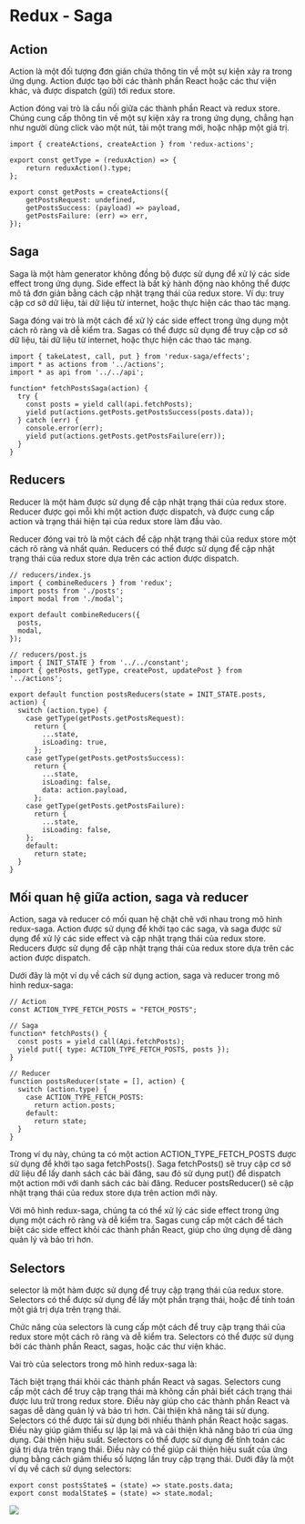 # Redux - Saga
## Action
Action là một đối tượng đơn giản chứa thông tin về một sự kiện xảy ra trong ứng dụng. Action được tạo bởi các thành phần React hoặc các thư viện khác, và được dispatch (gửi) tới redux store.

Action đóng vai trò là cầu nối giữa các thành phần React và redux store. Chúng cung cấp thông tin về một sự kiện xảy ra trong ứng dụng, chẳng hạn như người dùng click vào một nút, tải một trang mới, hoặc nhập một giá trị.

```JS
import { createActions, createAction } from 'redux-actions';

export const getType = (reduxAction) => {
    return reduxAction().type;
};

export const getPosts = createActions({
    getPostsRequest: undefined,
    getPostsSuccess: (payload) => payload,
    getPostsFailure: (err) => err,
});

```
## Saga
Saga là một hàm generator không đồng bộ được sử dụng để xử lý các side effect trong ứng dụng. Side effect là bất kỳ hành động nào không thể được mô tả đơn giản bằng cách cập nhật trạng thái của redux store. Ví dụ: truy cập cơ sở dữ liệu, tải dữ liệu từ internet, hoặc thực hiện các thao tác mạng.

Saga đóng vai trò là một cách để xử lý các side effect trong ứng dụng một cách rõ ràng và dễ kiểm tra. Sagas có thể được sử dụng để truy cập cơ sở dữ liệu, tải dữ liệu từ internet, hoặc thực hiện các thao tác mạng.

```JS
import { takeLatest, call, put } from 'redux-saga/effects';
import * as actions from '../actions';
import * as api from '../../api';

function* fetchPostsSaga(action) {
  try {
    const posts = yield call(api.fetchPosts);
    yield put(actions.getPosts.getPostsSuccess(posts.data));
  } catch (err) {
    console.error(err);
    yield put(actions.getPosts.getPostsFailure(err));
  }
}
```
## Reducers
Reducer là một hàm được sử dụng để cập nhật trạng thái của redux store. Reducer được gọi mỗi khi một action được dispatch, và được cung cấp action và trạng thái hiện tại của redux store làm đầu vào.

Reducer đóng vai trò là một cách để cập nhật trạng thái của redux store một cách rõ ràng và nhất quán. Reducers có thể được sử dụng để cập nhật trạng thái của redux store dựa trên các action được dispatch.

```JS
// reducers/index.js
import { combineReducers } from 'redux';
import posts from './posts';
import modal from './modal';

export default combineReducers({
  posts,
  modal,
});

// reducers/post.js
import { INIT_STATE } from '../../constant';
import { getPosts, getType, createPost, updatePost } from '../actions';

export default function postsReducers(state = INIT_STATE.posts, action) {
  switch (action.type) {
    case getType(getPosts.getPostsRequest):
      return {
        ...state,
        isLoading: true,
      };
    case getType(getPosts.getPostsSuccess):
      return {
        ...state,
        isLoading: false,
        data: action.payload,
      };
    case getType(getPosts.getPostsFailure):
      return {
        ...state,
        isLoading: false,
    };
    default:
      return state;
  }
}
```

## Mối quan hệ giữa action, saga và reducer
Action, saga và reducer có mối quan hệ chặt chẽ với nhau trong mô hình redux-saga. Action được sử dụng để khởi tạo các saga, và saga được sử dụng để xử lý các side effect và cập nhật trạng thái của redux store. Reducers được sử dụng để cập nhật trạng thái của redux store dựa trên các action được dispatch.

Dưới đây là một ví dụ về cách sử dụng action, saga và reducer trong mô hình redux-saga:

```JS
// Action
const ACTION_TYPE_FETCH_POSTS = "FETCH_POSTS";

// Saga
function* fetchPosts() {
  const posts = yield call(Api.fetchPosts);
  yield put({ type: ACTION_TYPE_FETCH_POSTS, posts });
}

// Reducer
function postsReducer(state = [], action) {
  switch (action.type) {
    case ACTION_TYPE_FETCH_POSTS:
      return action.posts;
    default:
      return state;
  }
}
```

Trong ví dụ này, chúng ta có một action ACTION_TYPE_FETCH_POSTS được sử dụng để khởi tạo saga fetchPosts(). Saga fetchPosts() sẽ truy cập cơ sở dữ liệu để lấy danh sách các bài đăng, sau đó sử dụng put() để dispatch một action mới với danh sách các bài đăng. Reducer postsReducer() sẽ cập nhật trạng thái của redux store dựa trên action mới này.

Với mô hình redux-saga, chúng ta có thể xử lý các side effect trong ứng dụng một cách rõ ràng và dễ kiểm tra. Sagas cung cấp một cách để tách biệt các side effect khỏi các thành phần React, giúp cho ứng dụng dễ dàng quản lý và bảo trì hơn.

## Selectors
selector là một hàm được sử dụng để truy cập trạng thái của redux store. Selectors có thể được sử dụng để lấy một phần trạng thái, hoặc để tính toán một giá trị dựa trên trạng thái.

Chức năng của selectors là cung cấp một cách để truy cập trạng thái của redux store một cách rõ ràng và dễ kiểm tra. Selectors có thể được sử dụng bởi các thành phần React, sagas, hoặc các thư viện khác.

Vai trò của selectors trong mô hình redux-saga là:

Tách biệt trạng thái khỏi các thành phần React và sagas. Selectors cung cấp một cách để truy cập trạng thái mà không cần phải biết cách trạng thái được lưu trữ trong redux store. Điều này giúp cho các thành phần React và sagas dễ dàng quản lý và bảo trì hơn.
Cải thiện khả năng tái sử dụng. Selectors có thể được tái sử dụng bởi nhiều thành phần React hoặc sagas. Điều này giúp giảm thiểu sự lặp lại mã và cải thiện khả năng bảo trì của ứng dụng.
Cải thiện hiệu suất. Selectors có thể được sử dụng để tính toán các giá trị dựa trên trạng thái. Điều này có thể giúp cải thiện hiệu suất của ứng dụng bằng cách giảm thiểu số lượng lần truy cập trạng thái.
Dưới đây là một ví dụ về cách sử dụng selectors:

```JS
export const postsState$ = (state) => state.posts.data;
export const modalState$ = (state) => state.modal;
```

![](https://images.viblo.asia/a2d5bb2b-32a1-4258-b534-eeffeb95e177.png)